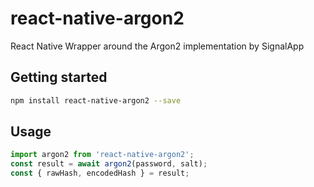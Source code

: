 # react-native-argon2

React Native Wrapper around the Argon2 implementation by SignalApp

## Getting started
```bash
npm install react-native-argon2 --save
```

## Usage

```javascript
import argon2 from 'react-native-argon2';
const result = await argon2(password, salt);
const { rawHash, encodedHash } = result;
```
